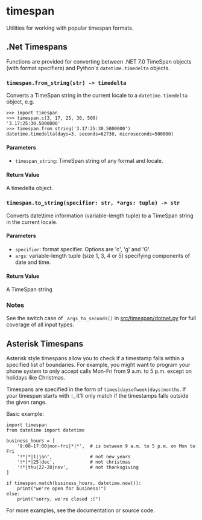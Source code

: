 # timespan

Utilities for working with popular timespan formats.

## .Net Timespans

Functions are provided for converting between .NET 7.0 TimeSpan objects
(with format specifiers) and Python's `datetime.timedelta` objects.

### `timespan.from_string(str) -> timedelta`

Converts a TimeSpan string in the current locale to a
`datetime.timedelta` object, e.g.

    >>> import timespan
    >>> timespan.c(3, 17, 25, 30, 500)
    '3.17:25:30.5000000'
    >>> timespan.from_string('3.17:25:30.5000000')
    datetime.timedelta(days=3, seconds=62730, microseconds=500000)

#### Parameters

- `timespan_string`: TimeSpan string of any format and locale.

#### Return Value

A timedelta object.

### `timespan.to_string(specifier: str, *args: tuple) -> str`

Converts date\time information (variable-length tuple) to a TimeSpan
string in the current locale.

#### Parameters

- `specifier`: format specifier. Options are 'c', 'g' and 'G'.
- `args`: variable-length tuple (size 1, 3, 4 or 5) specifying
  components of date and time.

#### Return Value

A TimeSpan string

### Notes

See the switch case of `_args_to_seconds()` in
[src/timespan/dotnet.py](src/timespan/dotnet.py) for full coverage of
all input types.

## Asterisk Timespans

Asterisk style timespans allow you to check if a timestamp falls within
a specified list of boundaries. For example, you might want to program
your phone system to only accept calls Mon-Fri from 9 a.m. to 5 p.m.
except on holidays like Christmas.

Timespans are specified in the form of `times|daysofweek|days|months`.
If your timespan starts with `!`, it'll only match if the timestamps
falls outside the given range.

Basic example:

    import timespan
    from datetime import datetime

    business_hours = [
        '9:00-17:00|mon-fri|*|*',  # is between 9 a.m. to 5 p.m. on Mon to Fri
        '!*|*|1|jan',              # not new years
        '!*|*|25|dec',             # not christmas
        '!*|thu|22-28|nov',        # not thanksgiving
    ]

    if timespan.match(business_hours, datetime.now()):
        print("we're open for business!")
    else:
        print("sorry, we're closed :(")

For more examples, see the documentation or source code.

